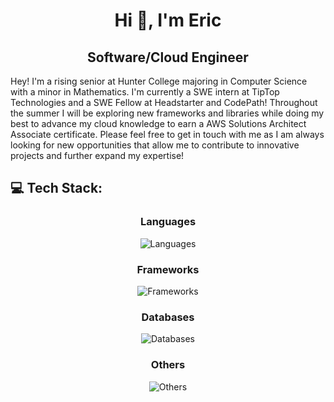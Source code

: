 <h1 align='center'><strong>Hi 👋, I'm Eric</strong>
  <h2 align='center'><strong>Software/Cloud Engineer</strong></h2>
  Hey! I'm a rising senior at Hunter College majoring in Computer Science with a minor in Mathematics. I'm currently a SWE intern at TipTop Technologies and a SWE Fellow at Headstarter and CodePath! Throughout the summer I will be exploring new frameworks and libraries while doing my best to advance my cloud knowledge to earn a AWS Solutions Architect Associate certificate. Please feel free to get in touch with me as I am always looking for new opportunities that allow me to contribute to innovative projects and further expand my expertise!
  <!--Fun Fact: When you are kicked out of an organization, all the commits go away as well 🙃-->
    
  ## 💻 Tech Stack:
  <div align="center"> 
    <h3><strong>Languages</strong></h3>
    <img src="https://skillicons.dev/icons?i=ts,js,cpp,py,sql&theme=dark&perline=3" alt="Languages">
    <h3><strong>Frameworks</strong></h3>
    <img src="https://skillicons.dev/icons?i=react,nextjs,nodejs,express,tailwind,bootstrap,bun,elysia&theme=dark&perline=3" alt="Frameworks">
    <h3><strong>Databases</strong></h3>
    <img src="https://skillicons.dev/icons?i=aws,firebase,redis,docker,mongodb,mysql&theme=dark&perline=3" alt="Databases">
    <h3><strong>Others</strong></h3>
    <img src="https://skillicons.dev/icons?i=aws,discordjs,jquery,git,jest,matlab,npm,yarn&theme=dark&perline=3" alt="Others">
  </div>
<h1/>
<!-- Proudly created with GPRM ( https://gprm.itsvg.in ) -->
<!-- Proudly created with GPRM ( https://gprm.itsvg.in ) -->
